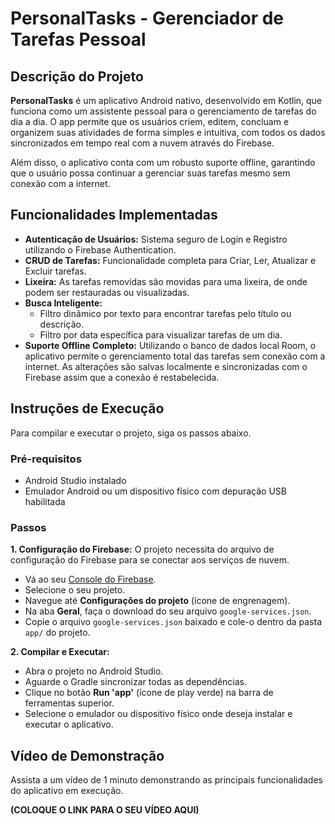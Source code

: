 # PersonalTasks - Gerenciador de Tarefas Pessoal

## Descrição do Projeto

**PersonalTasks** é um aplicativo Android nativo, desenvolvido em Kotlin, que funciona como um assistente pessoal para o gerenciamento de tarefas do dia a dia. O app permite que os usuários criem, editem, concluam e organizem suas atividades de forma simples e intuitiva, com todos os dados sincronizados em tempo real com a nuvem através do Firebase.

Além disso, o aplicativo conta com um robusto suporte offline, garantindo que o usuário possa continuar a gerenciar suas tarefas mesmo sem conexão com a internet.

## Funcionalidades Implementadas

* **Autenticação de Usuários:** Sistema seguro de Login e Registro utilizando o Firebase Authentication.
* **CRUD de Tarefas:** Funcionalidade completa para Criar, Ler, Atualizar e Excluir tarefas.
* **Lixeira:** As tarefas removidas são movidas para uma lixeira, de onde podem ser restauradas ou visualizadas.
* **Busca Inteligente:**
    * Filtro dinâmico por texto para encontrar tarefas pelo título ou descrição.
    * Filtro por data específica para visualizar tarefas de um dia.
* **Suporte Offline Completo:** Utilizando o banco de dados local Room, o aplicativo permite o gerenciamento total das tarefas sem conexão com a internet. As alterações são salvas localmente e sincronizadas com o Firebase assim que a conexão é restabelecida.

## Instruções de Execução

Para compilar e executar o projeto, siga os passos abaixo.

### Pré-requisitos
* Android Studio instalado
* Emulador Android ou um dispositivo físico com depuração USB habilitada

### Passos

**1. Configuração do Firebase:**
O projeto necessita do arquivo de configuração do Firebase para se conectar aos serviços de nuvem.

* Vá ao seu [Console do Firebase](https://console.firebase.google.com/).
* Selecione o seu projeto.
* Navegue até **Configurações do projeto** (ícone de engrenagem).
* Na aba **Geral**, faça o download do seu arquivo `google-services.json`.
* Copie o arquivo `google-services.json` baixado e cole-o dentro da pasta `app/` do projeto.

**2. Compilar e Executar:**
* Abra o projeto no Android Studio.
* Aguarde o Gradle sincronizar todas as dependências.
* Clique no botão **Run 'app'** (ícone de play verde) na barra de ferramentas superior.
* Selecione o emulador ou dispositivo físico onde deseja instalar e executar o aplicativo.

## Vídeo de Demonstração

Assista a um vídeo de 1 minuto demonstrando as principais funcionalidades do aplicativo em execução.

**(COLOQUE O LINK PARA O SEU VÍDEO AQUI)**
